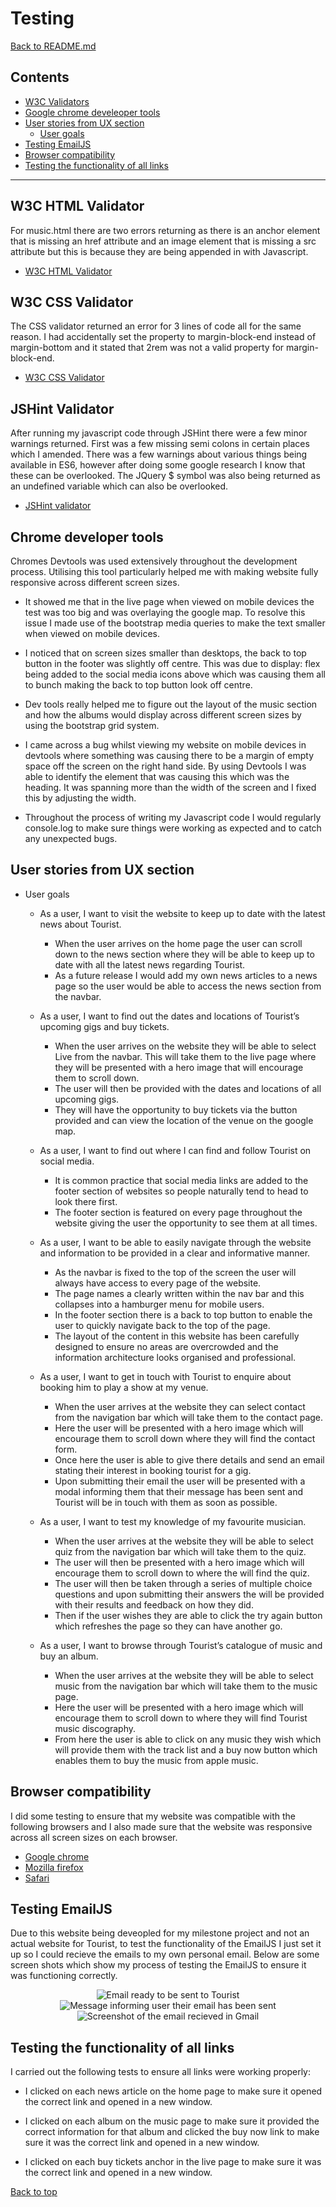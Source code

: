 # Testing 
[Back to README.md](https://github.com/Jthomp1993/Milestone-Project-1-UCFD/blob/master/README.md)

## Contents 

* [W3C Validators](#w3c-validators)
* [Google chrome develeoper tools](#google-chrome-developer-tools)
* [User stories from UX section](#user-stories-from-ux-section)
    * [User goals](#user-goals) 
* [Testing EmailJS](#emailjs)
* [Browser compatibility](browser-compatibility)
* [Testing the functionality of all links](#testing-the-functionality-of-all-links)
***

## W3C HTML Validator

For music.html there are two errors returning as there is an anchor element that is missing an href attribute and an image element that is missing a 
src attribute but this is because they are being appended in with Javascript. 

* [W3C HTML Validator](https://validator.w3.org/#validate_by_input)

## W3C CSS Validator 

The CSS validator returned an error for 3 lines of code all for the same reason. I had accidentally set the property to margin-block-end instead of 
margin-bottom and it stated that 2rem was not a valid property for margin-block-end. 

* [W3C CSS Validator](https://jigsaw.w3.org/css-validator/)

## JSHint Validator

After running my javascript code through JSHint there were a few minor warnings returned. First was a few missing semi colons in certain places which I amended. 
There was a few warnings about various things being available in ES6, however after doing some google research I know that these can be overlooked. The JQuery $ symbol was also being 
returned as an undefined variable which can also be overlooked. 

* [JSHint validator](https://jshint.com/)

## Chrome developer tools

Chromes Devtools was used extensively throughout the development process. Utilising this tool particularly helped me with making website fully responsive across different screen sizes. 

* It showed me that in the live page when viewed on mobile devices the test was too big and was overlaying the google map. To resolve this issue I made use of the bootstrap media 
  queries to make the text smaller when viewed on mobile devices.

* I noticed that on screen sizes smaller than desktops, the back to top button in the footer was slightly off centre. This was due to display: flex being added to the social media icons 
  above which was causing them all to bunch making the back to top button look off centre. 

* Dev tools really helped me to figure out the layout of the music section and how the albums would display across different screen sizes by using the bootstrap grid system. 

* I came across a bug whilst viewing my website on mobile devices in devtools where something was causing there to be a margin of empty space off the screen on the right hand side. 
  By using Devtools I was able to identify the element that was causing this which was the heading. It was spanning more than the width of the screen and I fixed this by adjusting the width.

* Throughout the process of writing my Javascript code I would regularly console.log to make sure things were working as expected and to catch any unexpected bugs. 

## User stories from UX section 

* User goals 

    * As a user, I want to visit the website to keep up to date with the latest news about Tourist. 
        * When the user arrives on the home page the user can scroll down to the news section where they will be able to keep up to date with all the latest news regarding Tourist.
        * As a future release I would add my own news articles to a news page so the user would be able to access the news section from the navbar.  

    * As a user, I want to find out the dates and locations of Tourist’s upcoming gigs and buy tickets. 
        * When the user arrives on the website they will be able to select Live from the navbar. This will take them to the live page where they will be presented with a hero image that will encourage them to scroll down.
        * The user will then be provided with the dates and locations of all upcoming gigs. 
        * They will have the opportunity to buy tickets via the button provided and can view the location of the venue on the google map. 

    * As a user, I want to find out where I can find and follow Tourist on social media. 
        * It is common practice that social media links are added to the footer section of websites so people naturally tend to head to look there first.
        * The footer section is featured on every page throughout the website giving the user the opportunity to see them at all times. 
    
    * As a user, I want to be able to easily navigate through the website and information to be provided in a clear and informative manner.
        * As the navbar is fixed to the top of the screen the user will always have access to every page of the website.
        * The page names a clearly written within the nav bar and this collapses into a hamburger menu for mobile users. 
        * In the footer section there is a back to top button to enable the user to quickly navigate back to the top of the page. 
        * The layout of the content in this website has been carefully designed to ensure no areas are overcrowded and the information architecture looks organised and professional. 

    * As a user, I want to get in touch with Tourist to enquire about booking him to play a show at my venue. 
        * When the user arrives at the website they can select contact from the navigation bar which will take them to the contact page. 
        * Here the user will be presented with a hero image which will encourage them to scroll down where they will find the contact form. 
        * Once here the user is able to give there details and send an email stating their interest in booking tourist for a gig.
        * Upon submitting their email the user will be presented with a modal informing them that their message has been sent and Tourist will be in touch with them as soon as possible.

    * As a user, I want to test my knowledge of my favourite musician. 
        * When the user arrives at the website they will be able to select quiz from the navigation bar which will take them to the quiz. 
        * The user will then be presented with a hero image which will encourage them to scroll down to where the will find the quiz. 
        * The user will then be taken through a series of multiple choice questions and upon submitting their answers the will be provided with their results and feedback on how they did.
        * Then if the user wishes they are able to click the try again button which refreshes the page so they can have another go. 

    * As a user, I want to browse through Tourist’s catalogue of music and buy an album. 
        * When the user arrives at the website they will be able to select music from the navigation bar which will take them to the music page. 
        * Here the user will be presented with a hero image which will encourage them to scroll down to where they will find Tourist music discography. 
        * From here the user is able to click on any music they wish which will provide them with the track list and a buy now button which enables them to buy the music from apple music. 

## Browser compatibility

I did some testing to ensure that my website was compatible with the following browsers and I also made sure that the website was responsive across all screen sizes on each browser. 

* [Google chrome](https://www.google.co.uk/chrome/?brand=FHFK&gclid=Cj0KCQiAhs79BRD0ARIsAC6XpaXtnVdUu9Wvwx0hOb8w-DRPsxzQPpxNQviJm4RW6xn8j_s3EeQOskAaAj3JEALw_wcB&gclsrc=aw.ds)
* [Mozilla firefox](https://www.mozilla.org/en-GB/firefox/new/)
* [Safari](https://www.apple.com/uk/safari/)

## Testing EmailJS 

Due to this website being deveopled for my milestone project and not an actual website for Tourist, to test the functionality of the EmailJS I just set it up so I could recieve the emails to my own personal email. 
Below are some screen shots which show my process of testing the EmailJS to ensure it was functioning correctly. 

<div style="text-align:center"><img src="assets/images/testing/email.png" alt="Email ready to be sent to Tourist"></div>

<div style="text-align:center"><img src="assets/images/testing/email-submitted.png" alt="Message informing user their email has been sent"></div>

<div style="text-align:center"><img src="assets/images/testing/email-screenshot.png" alt="Screenshot of the email recieved in Gmail"></div>

## Testing the functionality of all links 

I carried out the following tests to ensure all links were working properly: 

* I clicked on each news article on the home page to make sure it opened the correct link and opened in a new window.

* I clicked on each album on the music page to make sure it provided the correct information for that album and clicked the buy now link to make sure it was the correct link and opened in a new window. 

* I clicked on each buy tickets anchor in the live page to make sure it was the correct link and opened in a new window. 

[Back to top](#contents)


